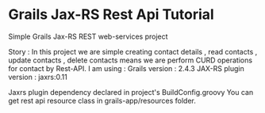 # Grails Jax-RS Rest Api Tutorial
Simple Grails Jax-RS REST web-services project 

Story : In this project we are simple creating contact details , read contacts , update contacts , delete contacts means 
we are perform CURD operations for contact by Rest-API.
I am using :
Grails version : 2.4.3 
JAX-RS plugin version : jaxrs:0.11

Jaxrs plugin dependency declared in project's BuildConfig.groovy
You can get rest api resource class in grails-app/resources folder.

